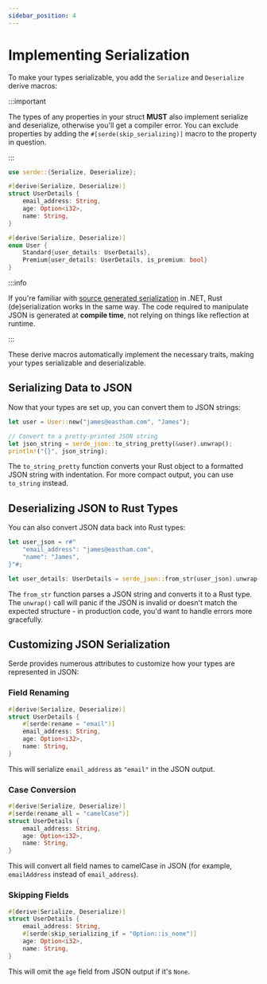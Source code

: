 ```yaml
---
sidebar_position: 4
---
```


# Implementing Serialization

To make your types serializable, you add the `Serialize` and `Deserialize` derive macros:

:::important

The types of any properties in your struct **MUST** also implement serialize and deserialize, otherwise you'll get a compiler error. You can exclude properties by adding the `#[serde(skip_serializing)]` macro to the property in question.

:::


```rust showLineNumbers
use serde::{Serialize, Deserialize};

#[derive(Serialize, Deserialize)]
struct UserDetails {
    email_address: String,
    age: Option<i32>,
    name: String,
}

#[derive(Serialize, Deserialize)]
enum User {
    Standard{user_details: UserDetails},
    Premium{user_details: UserDetails, is_premium: bool}
}
```

:::info

If you're familiar with [source generated serialization](https://learn.microsoft.com/en-us/dotnet/standard/serialization/system-text-json/source-generation) in .NET, Rust (de)serialization works in the same way. The code required to manipulate JSON is generated at **compile time**, not relying on things like reflection at runtime.

:::

These derive macros automatically implement the necessary traits, making your types serializable and deserializable.

## Serializing Data to JSON

Now that your types are set up, you can convert them to JSON strings:

```rust showLineNumbers
let user = User::new("james@eastham.com", "James");

// Convert to a pretty-printed JSON string
let json_string = serde_json::to_string_pretty(&user).unwrap();
println!("{}", json_string);
```

The `to_string_pretty` function converts your Rust object to a formatted JSON string with indentation. For more compact output, you can use `to_string` instead.

## Deserializing JSON to Rust Types

You can also convert JSON data back into Rust types:

```rust showLineNumbers
let user_json = r#"
    "email_address": "james@eastham.com",
    "name": "James",
}"#;

let user_details: UserDetails = serde_json::from_str(user_json).unwrap();
```

The `from_str` function parses a JSON string and converts it to a Rust type. The `unwrap()` call will panic if the JSON is invalid or doesn't match the expected structure - in production code, you'd want to handle errors more gracefully.

## Customizing JSON Serialization

Serde provides numerous attributes to customize how your types are represented in JSON:

### Field Renaming

```rust showLineNumbers
#[derive(Serialize, Deserialize)]
struct UserDetails {
    #[serde(rename = "email")]
    email_address: String,
    age: Option<i32>,
    name: String,
}
```

This will serialize `email_address` as `"email"` in the JSON output.

### Case Conversion

```rust showLineNumbers
#[derive(Serialize, Deserialize)]
#[serde(rename_all = "camelCase")]
struct UserDetails {
    email_address: String,
    age: Option<i32>,
    name: String,
}
```

This will convert all field names to camelCase in JSON (for example, `emailAddress` instead of `email_address`).

### Skipping Fields

```rust showLineNumbers
#[derive(Serialize, Deserialize)]
struct UserDetails {
    email_address: String,
    #[serde(skip_serializing_if = "Option::is_none")]
    age: Option<i32>,
    name: String,
}
```

This will omit the `age` field from JSON output if it's `None`.